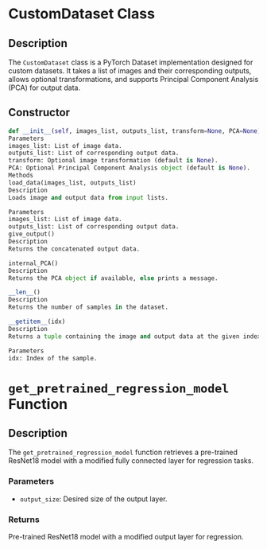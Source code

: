# CustomDataset Class

## Description
The `CustomDataset` class is a PyTorch Dataset implementation designed for custom datasets. It takes a list of images and their corresponding outputs, allows optional transformations, and supports Principal Component Analysis (PCA) for output data.

## Constructor
```python
def __init__(self, images_list, outputs_list, transform=None, PCA=None)
Parameters
images_list: List of image data.
outputs_list: List of corresponding output data.
transform: Optional image transformation (default is None).
PCA: Optional Principal Component Analysis object (default is None).
Methods
load_data(images_list, outputs_list)
Description
Loads image and output data from input lists.

Parameters
images_list: List of image data.
outputs_list: List of corresponding output data.
give_output()
Description
Returns the concatenated output data.

internal_PCA()
Description
Returns the PCA object if available, else prints a message.

__len__()
Description
Returns the number of samples in the dataset.

__getitem__(idx)
Description
Returns a tuple containing the image and output data at the given index.

Parameters
idx: Index of the sample.
```

# `get_pretrained_regression_model` Function

## Description
The `get_pretrained_regression_model` function retrieves a pre-trained ResNet18 model with a modified fully connected layer for regression tasks.

### Parameters
- `output_size`: Desired size of the output layer.

### Returns
Pre-trained ResNet18 model with a modified output layer for regression.